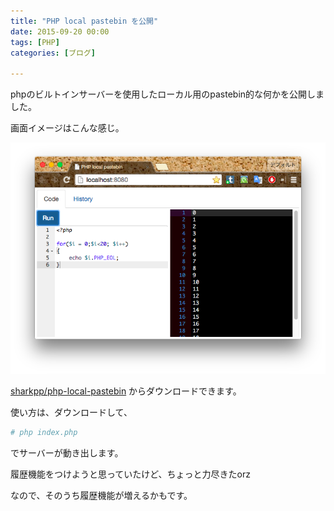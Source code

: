 ```yaml
---
title: "PHP local pastebin を公開"
date: 2015-09-20 00:00
tags: [PHP]
categories: [ブログ]

---
```


phpのビルトインサーバーを使用したローカル用のpastebin的な何かを公開しました。

画面イメージはこんな感じ。

![screenshot](/images/2015_0919_php_local_pastebin_ss.png)

[sharkpp/php-local-pastebin](https://github.com/sharkpp/php-local-pastebin) からダウンロードできます。

使い方は、ダウンロードして、

```bash
# php index.php
```

でサーバーが動き出します。

履歴機能をつけようと思っていたけど、ちょっと力尽きたorz

なので、そのうち履歴機能が増えるかもです。

